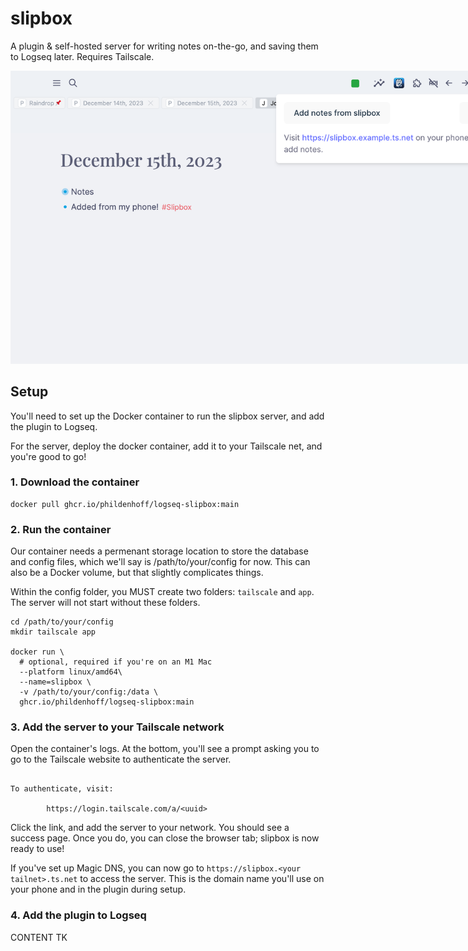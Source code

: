 # slipbox

A plugin & self-hosted server for writing notes on-the-go, and saving them to Logseq later.
Requires Tailscale.

<p align="center">
  <picture style="max-width: 800px">
    <source media="(prefers-color-scheme: dark)" srcset="./assets/screenshots/plugin_dark.png">
    <img src="./assets/screenshots/plugin_light.png" style="max-width:800px;">
  </picture>
</p>

## Setup

You'll need to set up the Docker container to run the slipbox server, and add the plugin to Logseq.

For the server, deploy the docker container, add it to your Tailscale net, and you're good to go!

### 1. Download the container

```fish
docker pull ghcr.io/phildenhoff/logseq-slipbox:main
```

### 2. Run the container

Our container needs a permenant storage location to store the database and config files, which we'll say is /path/to/your/config for now.
This can also be a Docker volume, but that slightly complicates things.

Within the config folder, you MUST create two folders: `tailscale` and `app`.
The server will not start without these folders.

```fish
cd /path/to/your/config
mkdir tailscale app

docker run \
  # optional, required if you're on an M1 Mac
  --platform linux/amd64\
  --name=slipbox \
  -v /path/to/your/config:/data \
  ghcr.io/phildenhoff/logseq-slipbox:main
```

### 3. Add the server to your Tailscale network

Open the container's logs. At the bottom, you'll see a prompt asking you to
go to the Tailscale website to authenticate the server.

```text

To authenticate, visit:

        https://login.tailscale.com/a/<uuid>

```

Click the link, and add the server to your network.
You should see a success page. Once you do, you can close the browser tab; slipbox is now ready to use!

If you've set up Magic DNS, you can now go to `https://slipbox.<your tailnet>.ts.net` to access the server.
This is the domain name you'll use on your phone and in the plugin during setup.

### 4. Add the plugin to Logseq

CONTENT TK
